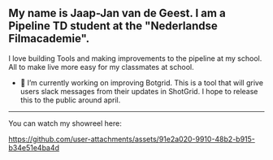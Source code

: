 ## My name is Jaap-Jan van de Geest. I am a Pipeline TD student at the "Nederlandse Filmacademie".

I love building Tools and making improvements to the pipeline at my school. All to make live more easy for my classmates at school. 

- 🔭 I’m currently working on improving Botgrid. This is a tool that will grive users slack messages from their updates in ShotGrid. I hope to release this to the public around april.

---
You can watch my showreel here: 

https://github.com/user-attachments/assets/91e2a020-9910-48b2-b915-b34e51e4ba4d


